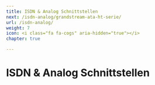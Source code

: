 ```yaml
---
title: ISDN & Analog Schnittstellen
next: /isdn-analog/grandstream-ata-ht-serie/
url: /isdn-analog/
weight: 7
icon: <i class="fa fa-cogs" aria-hidden="true"></i>
chapter: true

---
```


# ISDN & Analog Schnittstellen
